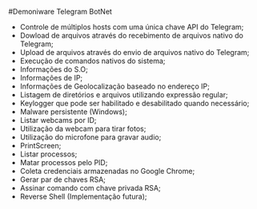 #Demoniware
Telegram BotNet
- Controle de múltiplos hosts com uma única chave API do Telegram;
- Dowload de arquivos através do recebimento de arquivos nativo do Telegram;
- Upload de arquivos através do envio de arquivos nativo do Telegram;
- Execução de comandos nativos do sistema;
- Informações do S.O;
- Informações de IP;
- Informações de Geolocalização baseado no endereço IP;
- Listagem de diretórios e arquivos utilizando expressão regular;
- Keylogger que pode ser habilitado e desabilitado quando necessário;
- Malware persistente (Windows);
- Listar webcams por ID;
- Utilização da webcam para tirar fotos;
- Utilização do microfone para gravar audio;
- PrintScreen;
- Listar processos;
- Matar processos pelo PID;
- Coleta credenciais armazenadas no Google Chrome;
- Gerar par de chaves RSA;
- Assinar comando com chave privada RSA;
- Reverse Shell (Implementação futura);
